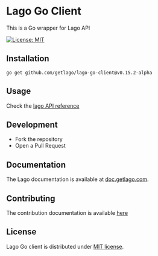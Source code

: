 # Lago Go Client

This is a Go wrapper for Lago API

[![License: MIT](https://img.shields.io/badge/License-MIT-blue.svg)](https://spdx.org/licenses/MIT.html)

## Installation

```shell
go get github.com/getlago/lago-go-client@v0.15.2-alpha
```

## Usage

Check the [lago API reference](https://doc.getlago.com/docs/api/intro)

## Development

- Fork the repository
- Open a Pull Request

## Documentation

The Lago documentation is available at [doc.getlago.com](https://doc.getlago.com/docs/api/intro).

## Contributing

The contribution documentation is available [here](https://github.com/getlago/lago-go-client/blob/main/CONTRIBUTING.md)

## License

Lago Go client is distributed under [MIT license](LICENSE).
